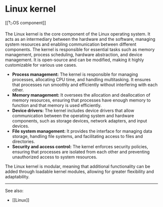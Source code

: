 
# Linux kernel

[[🏷️OS component]]

The Linux kernel is the core component of the Linux operating system. It acts as an intermediary between the hardware and the software, managing system resources and enabling communication between different components. The kernel is responsible for essential tasks such as memory management, process scheduling, hardware abstraction, and device management. It is open-source and can be modified, making it highly customizable for various use cases.

- **Process management:** The kernel is responsible for managing processes, allocating CPU time, and handling multitasking. It ensures that processes run smoothly and efficiently without interfering with each other.
- **Memory management:** It oversees the allocation and deallocation of memory resources, ensuring that processes have enough memory to function and that memory is used efficiently.
- **Device drivers:** The kernel includes device drivers that allow communication between the operating system and hardware components, such as storage devices, network adapters, and input devices.
- **File system management:** It provides the interface for managing data storage, handling file systems, and facilitating access to files and directories.
- **Security and access control:** The kernel enforces security policies, ensuring that processes are isolated from each other and preventing unauthorized access to system resources.

The Linux kernel is modular, meaning that additional functionality can be added through loadable kernel modules, allowing for greater flexibility and adaptability.

---

See also:

- [[Linux]]